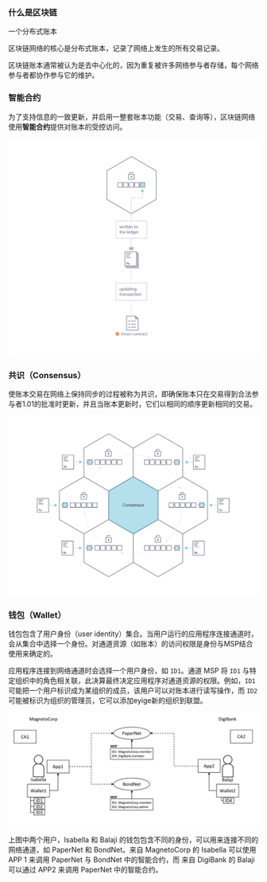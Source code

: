 ### 什么是区块链

一个分布式账本

区块链网络的核心是分布式账本，记录了网络上发生的所有交易记录。

区块链账本通常被认为是去中心化的，因为重复被许多网络参与者存储，每个网络参与者都协作参与它的维护。

### 智能合约

为了支持信息的一致更新，并启用一整套账本功能（交易、查询等），区块链网络使用**智能合约**提供对账本的受控访问。

![Smart Contract](img/Smart_Contract.png)

### 共识（Consensus）

使账本交易在网络上保持同步的过程被称为共识，即确保账本只在交易得到合法参与者1.01的批准时更新，并且当账本更新时，它们以相同的顺序更新相同的交易。

![consensus](img/consensus.png)

### 钱包（Wallet）

钱包包含了用户身份（user identity）集合。当用户运行的应用程序连接通道时，会从集合中选择一个身份。对通道资源（如账本）的访问权限是身份与MSP结合使用来确定的。

应用程序连接到网络通道时会选择一个用户身份，如 `ID1`。通道 MSP 将 `ID1` 与特定组织中的角色相关联，此决算最终决定应用程序对通道资源的权限。例如，`ID1` 可能把一个用户标识成为某组织的成员，该用户可以对账本进行读写操作，而 `ID2` 可能被标识为组织的管理员，它可以添加eyige新的组织到联盟。

![Wallet](img/Wallet.png)

上图中两个用户，Isabella 和 Balaji 的钱包包含不同的身份，可以用来连接不同的网络通道，如 PaperNet 和 BondNet。来自 MagnetoCorp 的 Isabella 可以使用 APP 1 来调用 PaperNet 与 BondNet 中的智能合约，而 来自 DigiBank 的 Balaji 可以通过 APP2 来调用 PaperNet 中的智能合约。